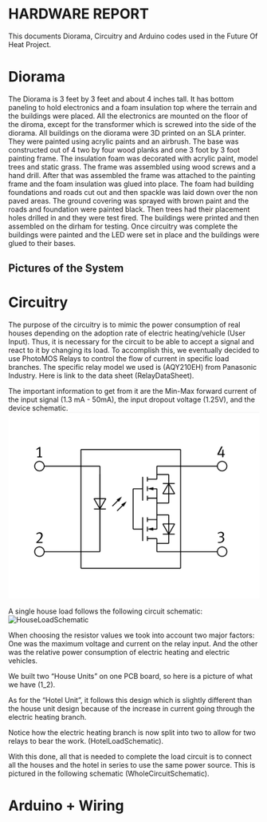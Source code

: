 # HARDWARE REPORT

This documents Diorama, Circuitry and Arduino codes used in the Future Of Heat Project.

# Diorama

The Diorama is 3 feet by 3 feet and about 4 inches tall. It has bottom paneling to hold electronics and a foam insulation top where the terrain and the buildings were placed. All the electronics are mounted on the floor of the diroma, except for the transformer
which is screwed into the side of the diorama. All buildings on the diorama were 3D printed on an SLA printer. They were painted using acrylic paints and an airbrush. The base was constructed out of 4 two by four wood planks and one 3 foot by 3 foot painting frame.
The insulation foam was decorated with acrylic paint, model trees and static grass. The frame was assembled using wood screws and a hand drill. After that was assembled the frame was attached to the painting frame and the foam insulation was glued into place.
The foam had building foundations and roads cut out and then spackle was laid down over the non paved areas. The ground covering was sprayed with brown paint and the roads and foundation were painted black. Then trees had their placement holes drilled in and they were test fired.
The buildings were printed and then assembled on the dirham for testing. Once circuitry was complete the buildings were painted and the LED were set in place and the buildings were glued to their bases.

## Pictures of the System

# Circuitry

The purpose of the circuitry is to mimic the power consumption of real houses depending on the adoption rate of electric heating/vehicle (User Input).
Thus, it is necessary for the circuit to be able to accept a signal and react to it by changing its load. To accomplish this, we eventually decided to
use PhotoMOS Relays to control the flow of current in specific load branches. The specific relay model we used is (AQY210EH) from Panasonic Industry.
Here is link to the data sheet (RelayDataSheet).

The important information to get from it are the Min-Max forward current of the input signal (1.3 mA - 50mA), the input dropout voltage (1.25V), and the device schematic.
![RelaySchematic](/images/RelaySchematic.jpg)

A single house load follows the following circuit schematic:
![HouseLoadSchematic](/images/House_Load_Schematic.png)

When choosing the resistor values we took into account two major factors: One was the maximum voltage and current on the relay input. And the other was the relative power consumption of electric heating and electric vehicles.

We built two “House Units” on one PCB board, so here is a picture of what we have (1_2).

As for the “Hotel Unit”, it follows this design which is slightly different than the house unit design because of the increase in current going through the electric heating branch.

Notice how the electric heating branch is now split into two to allow for two relays to bear the work. (HotelLoadSchematic).

With this done, all that is needed to complete the load circuit is to connect all the houses and the hotel in series to use the same power source. This is pictured in the following schematic (WholeCircuitSchematic). 

# Arduino + Wiring